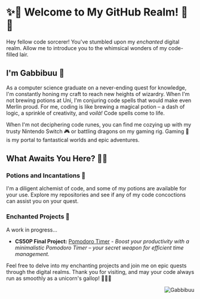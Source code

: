 # ✨🦄 Welcome to My GitHub Realm! 🐉✨

Hey fellow code sorcerer! You've stumbled upon my _enchanted_ digital realm. Allow me to introduce you to the whimsical wonders of my code-filled lair.

## I'm Gabbibuu 🌟

As a computer science graduate on a never-ending quest for knowledge, I'm constantly honing my craft to reach new heights of wizardry. When I'm not brewing potions at Uni, I'm conjuring code spells that would make even Merlin proud. For me, coding is like brewing a magical potion – a dash of logic, a sprinkle of creativity, and _voilà!_ Code spells come to life.

When I'm not deciphering code runes, you can find me cozying up with my trusty Nintendo Switch 🎮 or battling dragons on my gaming rig. Gaming 👾 is my portal to fantastical worlds and epic adventures.

## What Awaits You Here? 🧙‍♀️

### Potions and Incantations 🧪

I'm a diligent alchemist of code, and some of my potions are available for your use. Explore my repositories and see if any of my code concoctions can assist you on your quest.

### Enchanted Projects 🌈

A work in progress...

- **CS50P Final Project:** [Pomodoro Timer](https://github.com/Gabbibuu/Pomodoro-Timer) - _Boost your productivity with a minimalistic Pomodoro Timer – your secret weapon for efficient time management._

<!--- 
- **Project Wonderland:** [Project Name](link) - _Follow the white rabbit into this wonderland of code!_
- **Project Stardust:** [Project Name](link) - _Because every project needs a sprinkle of stardust!_
--->

Feel free to delve into my enchanting projects and join me on epic quests through the digital realms. Thank you for visiting, and may your code always run as smoothly as a unicorn's gallop! 🦄🚀✨

<p align="right">
  <img
    src="https://komarev.com/ghpvc/?username=Gabbibuu"
    alt="Gabbibuu"
  />
</p>
